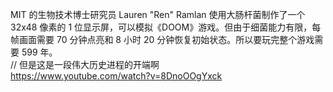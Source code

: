<p>MIT 的生物技术博士研究员 Lauren &quot;Ren&quot; Ramlan 使用大肠杆菌制作了一个 32x48 像素的 1 位显示屏，可以模拟《DOOM》游戏。但由于细菌能力有限，每帧画面需要 70 分钟点亮和 8 小时 20 分钟恢复初始状态。所以要玩完整个游戏需要 599 年。<br />// 但是这是一段伟大历史进程的开端啊<br /><a href="https://www.youtube.com/watch?v=8DnoOOgYxck" target="_blank" rel="nofollow noopener" translate="no"><span class="invisible">https://www.</span><span class="">youtube.com/watch?v=8DnoOOgYxck</span><span class="invisible"></span></a></p>
